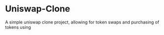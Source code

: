 # Uniswap-Clone
A simple uniswap clone project, allowing for token swaps and purchasing of tokens using 
